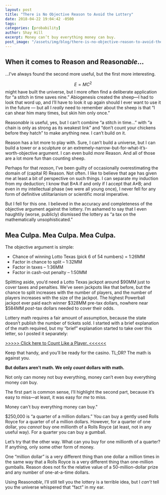 ```yaml
---
layout: post
title: "There is No Objective Reason to Avoid the Lottery"
date: 2018-04-22 19:04:42 -0500
tags:
categories: [probability]
author: Shay Hill
excerpt: Money can’t buy everything money can buy.
post_image: "/assets/img/blog/there-is-no-objective-reason-to-avoid-the-lottery/sheep.png"
---
```


## When it comes to Reason and Reason*able*…
…I’ve always found the second more useful, but the first more interesting.

$$E=MC^2$$ might have built the universe, but I more often find a deliberate application for “a stitch in time saves nine.” Abiogenesis created the sheep—I had to look that word up, and I’ll have to look it up again should I ever want to use it in the future — but all I *really* need to remember about the sheep is that “I can shear him many times, but skin him only once.”

Reason*able* is useful, yes, but I can’t combine “a stitch in time…” with “a chain is only as strong as its weakest link” and “don’t count your chickens before they hatch” to make anything new. I can’t build on it.

Reason has a lot more to play with. Sure, I can’t build a universe, but I can build a tower or a sculpture or an extremely-narrow-but-for-what-it’s-worth-objective argument. I can even build *more* Reason. And all of those are a lot more fun than counting sheep.

Perhaps for that *reason*, I’ve been guilty of occasionally overestimating the domain of (capital R) Reason. Not often. I like to believe that age has given me at least a bit of perspective on such things. I can separate my induction from my deduction; I know that B≠A if and only if I accept that A≠B; and even in my intellectual phase (we were all young once), I never fell for any form of definitive utilitarianism or scientific moral imperative.

But I fell for this one. I believed in the accuracy and completeness of the objective argument against the lottery. I’m ashamed to say that I even haughtily (worse, publicly) dismissed the lottery as “a tax on the mathematically unsophisticated.”

## **Mea Culpa. Mea Culpa. Mea Culpa.**

The objective argument is simple:

* Chance of winning Lotto Texas (pick 6 of 54 numbers) = 1:26MM
* Factor in chance to split – 1:32MM
* Factor in taxes – 1:36MM
* Factor in cash-out penalty – 1:50MM

Splitting aside, you’d need a Lotto Texas jackpot around $90MM just to cover taxes and penalties. We’ve seen jackpots like that before, but the chance to split increases with the number of players, and the number of players increases with the size of the jackpot. The highest Powerball jackpot ever paid each winner $328MM pre-tax dollars, nowhere near $584MM *post*-tax dollars needed to cover their odds.

Lottery math requires a fair amount of assumption, because the state doesn’t publish the number of tickets sold. I started with a brief explanation of the math required, but my “brief” explanation started to take over this letter, so I posted it separately:

[>>>>> Click here to Count Like a Player. <<<<<<](/count-like-a-player/)

Keep that handy, and you’ll be ready for the casino. TL;DR? The math is against you.

**But dollars aren’t math. We only *count* dollars with math.**

Not only can money not buy everything, money can’t even buy everything money *can* buy.

The first part is common sense, I’ll highlight the second part, because it’s easy to miss—at least, it was easy for *me* to miss.

<aside markdown="1">
Money can't buy everything money can buy."
</aside>

$250,000 is “a quarter of a million dollars.” You can buy a gently used Rolls Royce for a quarter of of a million dollars. However, for a quarter of one dollar, you *cannot* buy one millionth of a Rolls Royce (at least, not in any useful way). For a quarter you can buy a gumball.

Let’s try that the other way. What can you buy for one millionth of a quarter? If anything, only some other form of money.

One “million dollar” is a very different thing than one dollar a million times in the same way that a Rolls Royce is a very different thing than one-million gumballs. Reason does not fix the relative value of a 50-million-dollar prize and any number of one-at-a-time dollars.

Using Reason*able*, I’ll still tell you the lottery is a terrible idea, but I *can’t* tell you the universe whispered that “fact” in my ear.

